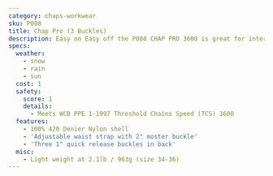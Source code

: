 ```yaml
---
category: chaps-workwear
sku: P008
title: Chap Pro (3 Buckles)
description: Easy on Easy off the P008 CHAP PRO 3600 is great for intermittant use. If you are a commercial faller or out gathering firewood for the winter, these will help get you home.
specs:
  weather:
    - snow
    - rain
    - sun
  cost: 1
  safety:
    score: 1
    details:
      - Meets WCB PPE 1-1997 Threshold Chains Speed (TCS) 3600
  features:
    - 100% 420 Denier Nylon shell
    - 'Adjustable waist strap with 2" moster buckle'
    - 'Three 1" quick release buckles in back'
  misc:
    - Light weight at 2.1lb / 963g (size 34-36)
---
```

